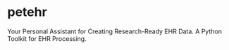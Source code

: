 # petehr
Your Personal Assistant for Creating Research-Ready EHR Data. A Python Toolkit for EHR Processing.
